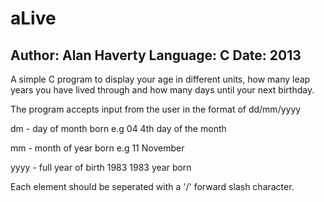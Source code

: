 aLive
=====
Author: Alan Haverty
Language: C
Date: 2013
-----

A simple C program to display your age in different units, how many leap years you have lived through and how many days until your next birthday.

The program accepts input from the user in the format of dd/mm/yyyy


dm - day of month born e.g        04        4th day of the month

mm - month of year born e.g       11        November

yyyy - full year of birth         1983      1983 year born


Each element should be seperated with a '/' forward slash character.
